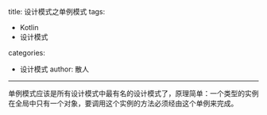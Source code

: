 title: 设计模式之单例模式
tags:
  - Kotlin
  - 设计模式

categories:
  - 设计模式
 author: 散人
---

单例模式应该是所有设计模式中最有名的设计模式了，原理简单：一个类型的实例在全局中只有一个对象，要调用这个实例的方法必须经由这个单例来完成。
<!--stackedit_data:
eyJoaXN0b3J5IjpbLTI0NTM3ODc2NSwxNTUxNTkwNzYwXX0=
-->